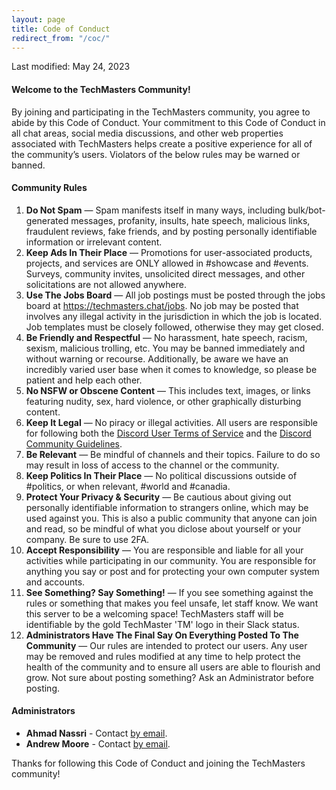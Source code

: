 ```yaml
---
layout: page
title: Code of Conduct
redirect_from: "/coc/"
---
```


Last modified: May 24, 2023

#### Welcome to the TechMasters Community!

By joining and participating in the TechMasters community, you agree to abide by this Code of Conduct. Your commitment to this Code of Conduct in all chat areas, social media discussions, and other web properties associated with TechMasters helps create a positive experience for all of the community’s users. Violators of the below rules may be warned or banned.

#### Community Rules

1. **Do Not Spam** — Spam manifests itself in many ways, including bulk/bot-generated messages, profanity, insults, hate speech, malicious links, fraudulent reviews, fake friends, and by posting personally identifiable information or irrelevant content.
2. **Keep Ads In Their Place** — Promotions for user-associated products, projects, and services are ONLY allowed in #showcase and #events. Surveys, community invites, unsolicited direct messages, and other solicitations are not allowed anywhere.
3. **Use The Jobs Board** — All job postings must be posted through the jobs board at <https://techmasters.chat/jobs>. No job may be posted that involves any illegal activity in the jurisdiction in which the job is located. Job templates must be closely followed, otherwise they may get closed.
4. **Be Friendly and Respectful** — No harassment, hate speech, racism, sexism, malicious trolling, etc. You may be banned immediately and without warning or recourse. Additionally, be aware we have an incredibly varied user base when it comes to knowledge, so please be patient and help each other.
5. **No NSFW or Obscene Content** — This includes text, images, or links featuring nudity, sex, hard violence, or other graphically disturbing content.
6. **Keep It Legal** — No piracy or illegal activities. All users are responsible for following both the [Discord User Terms of Service](https://discord.com/terms) and the [Discord Community Guidelines](https://discord.com/guidelines).
7. **Be Relevant** — Be mindful of channels and their topics. Failure to do so may result in loss of access to the channel or the community.
8. **Keep Politics In Their Place** — No political discussions outside of #politics, or when relevant, #world and #canadia.
9. **Protect Your Privacy & Security** — Be cautious about giving out personally identifiable information to strangers online, which may be used against you. This is also a public community that anyone can join and read, so be mindful of what you diclose about yourself or your company. Be sure to use 2FA.
10. **Accept Responsibility** — You are responsible and liable for all your activities while participating in our community. You are responsible for anything you say or post and for protecting your own computer system and accounts.
11. **See Something? Say Something!** — If you see something against the rules or something that makes you feel unsafe, let staff know. We want this server to be a welcoming space! TechMasters staff will be identifiable by the gold TechMaster 'TM' logo in their Slack status.
12. **Administrators Have The Final Say On Everything Posted To The Community** — Our rules are intended to protect our users. Any user may be removed and rules modified at any time to help protect the health of the community and to ensure all users are able to flourish and grow. Not sure about posting something? Ask an Administrator before posting.

#### Administrators

- **Ahmad Nassri** - Contact [by email](mailto:ahmad@techmasters.email).
- **Andrew Moore** - Contact [by email](mailto:andrew@techmasters.email).

Thanks for following this Code of Conduct and joining the TechMasters community!
